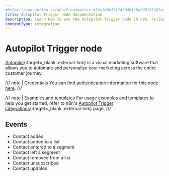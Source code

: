 ```yaml
---
#https://www.notion.so/n8n/Frontmatter-432c2b8dff1f43d4b1c8d20075510fe4
title: Autopilot Trigger node documentation
description: Learn how to use the Autopilot Trigger node in n8n. Follow technical documentation to integrate Autopilot Trigger node into your workflows.
contentType: integration
---
```


# Autopilot Trigger node

[Autopilot](https://www.autopilothq.com/){:target=_blank .external-link} is a visual marketing software that allows you to automate and personalize your marketing across the entire customer journey.

/// note | Credentials
You can find authentication information for this node [here](/integrations/builtin/credentials/autopilot/).
///

///  note  | Examples and templates
For usage examples and templates to help you get started, refer to n8n's [Autopilot Trigger integrations](https://n8n.io/integrations/autopilot-trigger/){:target=_blank .external-link} page.
///

## Events

- Contact added
- Contact added to a list
- Contact entered to a segment
- Contact left a segment
- Contact removed from a list
- Contact unsubscribed
- Contact updated
